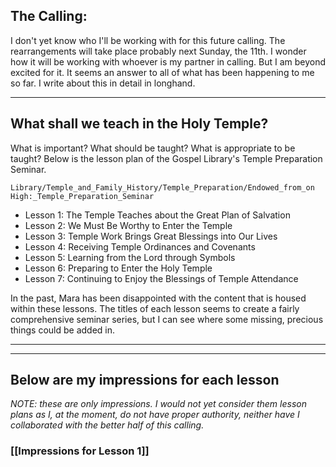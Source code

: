 ## The Calling:
I don't yet know who I'll be working with for this future calling. The rearrangements will take place probably next Sunday, the 11th. I wonder how it will be working with whoever is my partner in calling. But I am beyond excited for it. It seems an answer to all of what has been happening to me so far. I write about this in detail in longhand.
***

## What shall we teach in the Holy Temple?
What is important? What should be taught? What is appropriate to be taught?
Below is the lesson plan of the Gospel Library's Temple Preparation Seminar.

`Library/Temple_and_Family_History/Temple_Preparation/Endowed_from_on High:_Temple_Preparation_Seminar`

- Lesson 1: The Temple Teaches about the Great Plan of Salvation
- Lesson 2: We Must Be Worthy to Enter the Temple
- Lesson 3: Temple Work Brings Great Blessings into Our Lives
- Lesson 4: Receiving Temple Ordinances and Covenants
- Lesson 5: Learning from the Lord through Symbols
- Lesson 6: Preparing to Enter the Holy Temple
- Lesson 7: Continuing to Enjoy the Blessings of Temple Attendance

In the past, Mara has been disappointed with the content that is housed within these lessons. The titles of each lesson seems to create a fairly comprehensive seminar series, but I can see where some missing, precious things could be added in.

***
***

## Below are my impressions for each lesson
*NOTE: these are only impressions. I would not yet consider them lesson plans as I, at the moment, do not have proper authority, neither have I collaborated with the better half of this calling.*
### [[Impressions for Lesson 1]]